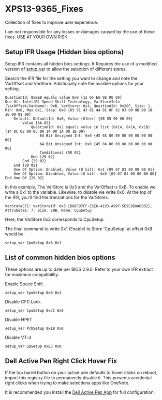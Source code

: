 # XPS13-9365_Fixes
Collection of fixes to improve user experience.

I am not responsible for any losses or damages caused by the use of these fixes. USE AT YOUR OWN RISK.

## Setup IFR Usage (Hidden bios options)
Setup IFR contains all hidden bios settings. It Requires the use of a modified version of [setup_var](https://github.com/XDleader555/grub_setup_var) to allow the selection of different stores.

Search the IFR file for the setting you want to change and note the VarOffset and VarStore.
Additionally note the availble options for your setting.
```
QuestionId: 0xBE8 equals value 0x0 {12 06 E8 0B 00 00}
One Of: Intel(R) Speed Shift Technology, VarStoreInfo (VarOffset/VarName): 0xB, VarStore: 0x3, QuestionId: 0x20F, Size: 1, Min: 0x0, Max 0x1, Step: 0x0 {05 91 43 01 44 01 0F 02 03 00 0B 00 10 10 00 01 00}
	Default: DefaultId: 0x0, Value (Other) {5B 85 00 00 08}
		Value {5A 82}
			QuestionId: 0x2 equals value in list (0x14, 0x1A, 0x1B) {14 8C 02 00 03 00 14 00 1A 00 1B 00}
				64 Bit Unsigned Int: 0x0 {45 0A 00 00 00 00 00 00 00 00}
				64 Bit Unsigned Int: 0x0 {45 0A 00 00 00 00 00 00 00 00}
				Conditional {50 02}
			End {29 02}
		End {29 02}
	End {29 02}
	One Of Option: Enabled, Value (8 bit): 0x1 {09 07 03 00 00 00 01}
	One Of Option: Disabled, Value (8 bit): 0x0 {09 07 04 00 00 00 00}
End One Of {29 02}
```

In this example, The VarStore is 0x3 and the VarOffset is 0xB. To enable we write a 0x1 to the variable. Likewise, to disable we write 0x0.
At the top of the IFR, you'll find the translations for the VarStores.
```
VarStoreEFI: VarStoreId: 0x3 [B08F97FF-E6E8-4193-A997-5E9E9B0ADB32], Attrubutes: 7, Size: 20B, Name: CpuSetup
```
Here, the VarStore 0x3 corresponds to CpuSetup.

The final command to write 0x1 (Enable) to Store 'CpuSetup' at offset 0xB would be: 
```
setup_var CpuSetup 0xB 0x1
```

## List of common hidden bios options
These options are up to date per BIOS 2.9.0. Refer to your own IFR extract for maximum compatibility.

Enable Speed Shift
```
setup_var CpuSetup 0xB 0x1
```

Disable CFG Lock
```
setup_var CpuSetup 0x3C 0x0
```

Disable HPET
```
setup_var PchSetup 0x18 0x0
```

Disable VT-d
```
setup_var SaSetup 0xE3 0x0
```

## Dell Active Pen Right Click Hover Fix
If the top barrel button on your active pen defaults to hover clicks on reboot, import this registry file to permanently disable it. This prevents accidental right clicks when trying to make selections apps like OneNote.

It is recommended you install the [Dell Active Pen App](https://www.dell.com/support/home/au/en/audhs1/drivers/driversdetails?driverid=56dt7&oscode=wt64a&productcode=dell-active-pen-pn557w) for full configuration.
